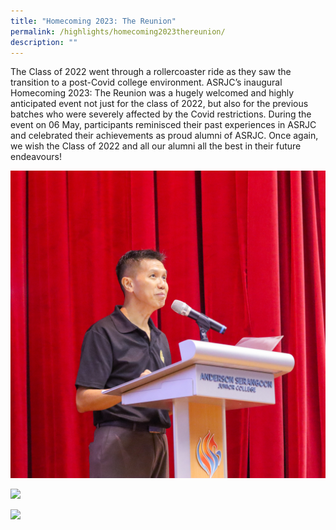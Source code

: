 ```yaml
---
title: "Homecoming 2023: The Reunion"
permalink: /highlights/homecoming2023thereunion/
description: ""
---
```

The Class of 2022 went through a rollercoaster ride as they saw the transition to a post-Covid college environment. ASRJC’s inaugural Homecoming 2023: The Reunion was a hugely welcomed and highly anticipated event not just for the class of 2022, but also for the previous batches who were severely affected by the Covid restrictions. During the event on 06 May, participants reminisced their past experiences in ASRJC and celebrated their achievements as proud alumni of ASRJC. Once again, we wish the Class of 2022 and all our alumni all the best in their future endeavours!

![](/images/img_0197.JPG)

![](/images/img_0215.JPG)

![](/images/img_0192.JPG)